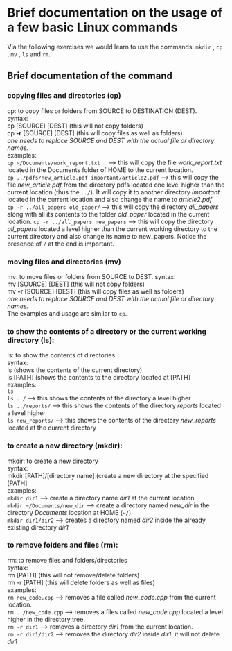 # Brief documentation on the usage of a few basic Linux commands

Via the following exercises we would learn to use the commands: 
```mkdir``` , ```cp``` , ```mv``` , ```ls``` and ```rm```.

## Brief documentation of the command
### copying files and directories (cp)<br>
cp: to copy files or folders from SOURCE to DESTINATION (DEST).<br>
syntax:<br>
cp \[SOURCE\] \[DEST\] (this will not copy folders)<br>
cp **-r** \[SOURCE\] \[DEST\] (this will copy files as well as folders)<br>
*one needs to replace SOURCE and DEST with the actual file or directory names.*<br>
examples:<br>
```cp ~/Documents/work_report.txt .``` --> this will copy the file *work_report.txt* located in the Documents folder of HOME to the current location. <br>
```cp ../pdfs/new_article.pdf important/article2.pdf``` --> this will copy the file *new_article.pdf* from the directory pdfs located one level higher than the current location (thus the ```../```). It will copy it to another directory *important* located in the current location and also change the name to *article2.pdf*<br>
```cp -r ../all_papers old_paper/``` --> this will copy the directory *all_papers* along with all its contents to the folder *old_paper* located in the current location.
```cp -r ../all_papers new_papers``` --> this will copy the directory *all_papers* located a level higher than the current working directory to the current directory and also change its name to new_papers. Notice the presence of ```/``` at the end is important.

### moving files and directories (mv) <br>
mv: to move files or folders from SOURCE to DEST.
syntax:<br>
mv \[SOURCE\] \[DEST\] (this will not copy folders)<br>
mv **-r** \[SOURCE\] \[DEST\] (this will copy files as well as folders)<br>
*one needs to replace SOURCE and DEST with the actual file or directory names.*<br>
The examples and usage are similar to ```cp```.

### to show the contents of a directory or the current working directory (ls):<br>
ls: to show the contents of directories<br>
syntax:<br>
ls (shows the contents of the current directory)<br>
ls \[PATH\] (shows the contents to the directory located at \[PATH\]<br>
examples:<br>
```ls```<br>
```ls ../``` --> this shows the contents of the directory a level higher<br>
```ls ../reports/``` --> this shows the contents of the directory *reports* located a level higher<br>
```ls new_reports/``` --> this shows the contents of the directory *new_reports* located at the current directory<br>

### to create a new directory (mkdir):<br>
mkdir: to create a new directory<br>
syntax:<br>
mkdir \[PATH\]/\[directory name\] (create a new directory at the specified \[PATH\]<br>
examples:<br>
```mkdir dir1``` --> create a directory name *dir1* at the current location<br>
```mkdir ~/Documents/new_dir``` --> create a directory named *new_dir* in the directory *Documents* location at HOME (```~/```)<br>
```mkdir dir1/dir2``` --> creates a directory named *dir2* inside the already existing directory *dir1*<br>

### to remove folders and files (rm):<br>
rm: to remove files and folders/directories<br>
syntax:<br>
rm \[PATH\] (this will not remove/delete folders)<br> 
rm -r \[PATH\] (this will delete folders as well as files)<br>
examples:<br>
```rm new_code.cpp``` --> removes a file called *new_code.cpp* from the current location.<br>
```rm ../new_code.cpp``` --> removes a files called *new_code.cpp* located a level higher in the directory tree.<br>
```rm -r dir1``` --> removes a directory *dir1* from the current location.<br>
```rm -r dir1/dir2``` --> removes the directory *dir2* inside *dir1*. it will not delete *dir1*<br>

 
